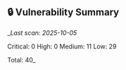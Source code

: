 ## 🔒 Vulnerability Summary

<!-- vuln-summary-start -->
__Last scan: 2025-10-05_

Critical: 0
High: 0
Medium: 11
Low: 29

Total: 40_
<!-- vuln-summary-end -->
